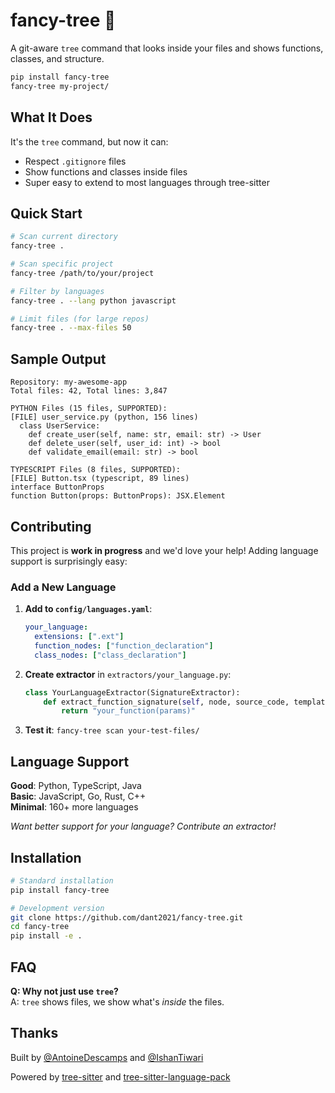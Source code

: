 # fancy-tree 🌳

A git-aware `tree` command that looks inside your files and shows functions, classes, and structure.

```bash
pip install fancy-tree
fancy-tree my-project/
```

## What It Does

It's the `tree` command, but now it can:
- Respect `.gitignore` files  
- Show functions and classes inside files
- Super easy to extend to most languages through tree-sitter 

## Quick Start

```bash
# Scan current directory
fancy-tree .

# Scan specific project  
fancy-tree /path/to/your/project

# Filter by languages
fancy-tree . --lang python javascript

# Limit files (for large repos)
fancy-tree . --max-files 50
```

## Sample Output
```
Repository: my-awesome-app
Total files: 42, Total lines: 3,847

PYTHON Files (15 files, SUPPORTED):
[FILE] user_service.py (python, 156 lines)
  class UserService:
    def create_user(self, name: str, email: str) -> User 
    def delete_user(self, user_id: int) -> bool 
    def validate_email(email: str) -> bool 

TYPESCRIPT Files (8 files, SUPPORTED):
[FILE] Button.tsx (typescript, 89 lines)
interface ButtonProps 
function Button(props: ButtonProps): JSX.Element
```
## Contributing

This project is **work in progress** and we'd love your help! Adding language support is surprisingly easy:

### Add a New Language
1. **Add to `config/languages.yaml`**:
   ```yaml
   your_language:
     extensions: [".ext"]
     function_nodes: ["function_declaration"]
     class_nodes: ["class_declaration"]
   ```

2. **Create extractor** in `extractors/your_language.py`:
   ```python
   class YourLanguageExtractor(SignatureExtractor):
       def extract_function_signature(self, node, source_code, template):
           return "your_function(params)"
   ```

3. **Test it**: `fancy-tree scan your-test-files/`

## Language Support

**Good**: Python, TypeScript, Java  
**Basic**: JavaScript, Go, Rust, C++  
**Minimal**: 160+ more languages

*Want better support for your language? Contribute an extractor!*

## Installation

```bash
# Standard installation
pip install fancy-tree

# Development version
git clone https://github.com/dant2021/fancy-tree.git
cd fancy-tree
pip install -e .
```

## FAQ

**Q: Why not just use `tree`?**  
A: `tree` shows files, we show what's *inside* the files.

## Thanks

Built by [@AntoineDescamps](https://github.com/dant2021) and [@IshanTiwari](https://github.com/IshanTiwari0112)

Powered by [tree-sitter](https://tree-sitter.github.io/) and [tree-sitter-language-pack](https://github.com/Goldziher/tree-sitter-language-pack)
